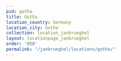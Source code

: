```yaml
---
pid: gotha
title: Gotha
location_country: Germany
location_city: Gotha
collection: location_janbrueghel
layout: locationpage_janbrueghel
order: '058'
permalink: "/janbrueghel/locations/gotha/"
---
```

